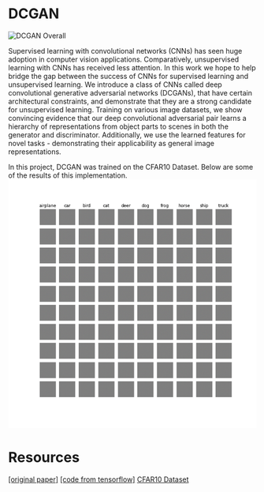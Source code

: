# DCGAN

![DCGAN Overall](https://iq.opengenus.org/content/images/2019/08/1-8.PNG)

Supervised learning with convolutional networks (CNNs) has seen huge adoption in computer vision applications. Comparatively, unsupervised learning with CNNs has received less attention. In this work we hope to help bridge the gap between the success of CNNs for supervised learning and unsupervised learning. We introduce a class of CNNs called deep convolutional generative adversarial networks (DCGANs), that have certain architectural constraints, and demonstrate that they are a strong candidate for unsupervised learning. Training on various image datasets, we show convincing evidence that our deep convolutional adversarial pair learns a hierarchy of representations from object parts to scenes in both the generator and discriminator. Additionally, we use the learned features for novel tasks - demonstrating their applicability as general image representations.

In this project, DCGAN was trained on the CFAR10 Dataset. Below are some of the results of this implementation.
![training gif](https://github.com/SajjadPSavoji/Deep-Convolutional-GAN/blob/master/dcgan%20(3).gif)

# Resources
[[original paper]](https://arxiv.org/pdf/1511.06434.pdf)
[[code from tensorflow]](https://github.com/tensorflow/models/blob/master/research/slim/nets/dcgan.py)
[CFAR10 Dataset]()
